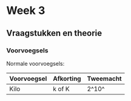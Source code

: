 # Week 3

## Vraagstukken en theorie

### Voorvoegsels

Normale voorvoegsels:

Voorvoegsel | Afkorting | Tweemacht
-|-|-
Kilo | k of K | 2^10^
